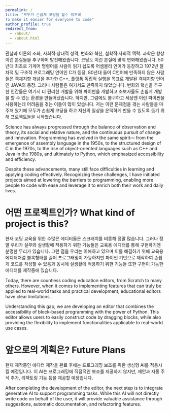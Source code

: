 ```yaml
---
permalink: /
title: "모두가 손쉽게 코딩을 할수 있도록 
To make it easier for everyone to code"
author_profile: true
redirect_from: 
  - /about/
  - /about.html
---
```


관찰과 이론의 조화, 사회적·상대적 성격, 변화와 혁신, 철학적·사회적 맥락. 과학은 항상 이런 본질들을 추구하며 발전해왔습니다. 코딩도 이런 본질에 맞춰 변화해왔습니다. 50년대 최초로 기계어 명령어를 사람이 읽기 쉽도록 어셈블리 언어가 등장하고 1972년 절차적 및 구조적 프로그래밍 언어인 C가 등장, 80년대 들어 C언어에 만족하지 않은 사람들은 객체지향 개념을 추가한 C++, 플랫폼 독립적 실행을 목표로 개발된 객체지향 언어인 JAVA의 등장. 그러나 사람들은 여기서도 만족하지 않았습니다. 변화와 혁신을 추구한 인간들은 여기서 더 편리한 개발을 위해 파이썬을 개발하고 초보자들도 손쉽게 개발을 할 수 있는 환경을 만들어냈습니다. 하지만, 그럼에도 불구하고 세상엔 이런 파이썬을 사용하는데 어려움을 겪는 이들이 많이 있습니다. 저는 이런 문제점을 겪는 사람들을 마주쳐 왔기에 모두가 손쉽게 코딩을 하고 자신의 일상을 윤택하게 만들 수 있도록 돕기 위해 프로젝트들을 시작했습니다.

Science has always progressed through the balance of observation and theory, its social and relative nature, and the continuous pursuit of change and innovation. Programming has evolved in the same spirit— from the emergence of assembly language in the 1950s, to the structured design of C in the 1970s, to the rise of object-oriented languages such as C++ and Java in the 1980s, and ultimately to Python, which emphasized accessibility and efficiency.

Despite these advancements, many still face difficulties in learning and applying coding effectively. Recognizing these challenges, I have initiated projects aimed at lowering the barriers to programming, enabling more people to code with ease and leverage it to enrich both their work and daily lives.

어떤 프로젝트인가? What kind of project is this?
======
현재 코딩 교육을 위한 수많은 에디터들은 스크래치를 비롯해 정말 많습니다. 그러나 정말 우리가 실무와 실생활에 적용하기 위한 기능들은 교육용 에디터를 통해 구현하기엔 분명한 무리가 있습니다. 그런 점을 우리는 이해하고 있으며 이를 해결하기 위해 교육용 에디터처럼 블록형태를 끌어 프로그래밍이 가능하지만 파이썬 기반으로 제작하여 손쉽게 코드를 작성할 수 있음과 동시에 실생활에 적용하기 위한 기능들 또한 구현이 가능한 에디터를 제작중에 있습니다.

Today, there are countless coding education editors, from Scratch to many others. However, when it comes to implementing features that can truly be applied to real-world tasks and practical development, educational editors have clear limitations.

Understanding this gap, we are developing an editor that combines the accessibility of block-based programming with the power of Python. This editor allows users to easily construct code by dragging blocks, while also providing the flexibility to implement functionalities applicable to real-world use cases.

앞으로의 계획은? Future Plans
======
현재 제작중인 에디터 제작을 완료 후에는 프로그래밍 보조를 위한 생성형 AI를 적용시킬 예정입니다. 이 AI는 프로그래밍에 직접적인 보조를 제공하지 않지만, 제안과 자동 주석 추가, 리팩토링 기능 등을 제공할 예정입니다.

After completing the development of the editor, the next step is to integrate generative AI to support programming tasks. While this AI will not directly write code on behalf of the user, it will provide valuable assistance through suggestions, automatic documentation, and refactoring features.
